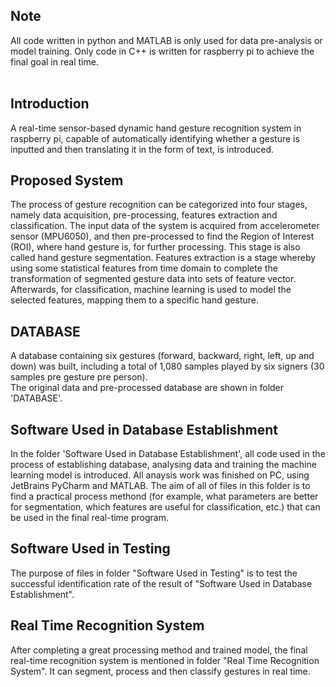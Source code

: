 Note
--
All code written in python and MATLAB is only used for data pre-analysis or model training. Only code in C++ is written for raspberry pi to achieve the final goal in real time.<br>
<br>

Introduction
--
A real-time sensor-based dynamic hand gesture recognition system in raspberry pi, capable of automatically identifying whether a gesture is inputted and then translating it in the form of text, is introduced. <br>

Proposed System
--
The process of gesture recognition can be categorized into four stages, namely data acquisition, pre-processing, features extraction and classification. The input data of the system is acquired from accelerometer sensor (MPU6050), and then pre-processed to find the Region of Interest (ROI), where hand gesture is, for further processing. This stage is also called hand gesture segmentation. Features extraction is a stage whereby using some statistical features from time domain to complete the transformation of segmented gesture data into sets of feature vector. Afterwards, for classification, machine learning is used to model the selected features, mapping them to a specific hand gesture.<br>

DATABASE
--
A database containing six gestures (forward, backward, right, left, up and down) was built, including a total of 1,080 samples played by six signers (30 samples pre gesture pre person). <br>
The original data and pre-processed database are shown in folder 'DATABASE'. <br>

Software Used in Database Establishment
--
In the folder 'Software Used in Database Establishment', all code used in the process of establishing database, analysing data and training the machine learning model is introduced. All anaysis work was finished on PC, using JetBrains PyCharm and MATLAB. The aim of all of files in this folder is to find a practical process methond (for example, what parameters are better for segmentation, which features are useful for classification, etc.) that can be used in the final real-time program. <br>

Software Used in Testing
--
The purpose of files in folder "Software Used in Testing" is to test the successful identification rate of the result of "Software Used in Database Establishment".<br>

Real Time Recognition System
--
After completing a great processing method and trained model, the final real-time recognition system is mentioned in folder "Real Time Recognition System". It can segment, process and then classify gestures in real time. <br>
